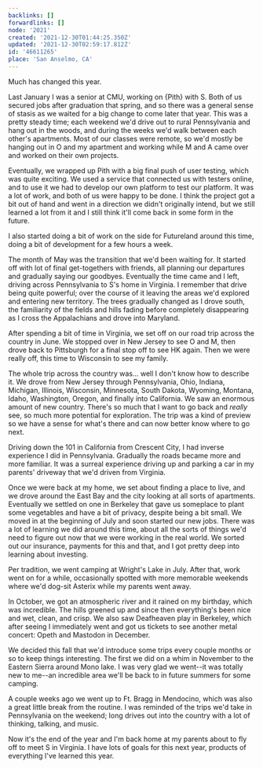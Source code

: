 ```yaml
---
backlinks: []
forwardlinks: []
node: '2021'
created: '2021-12-30T01:44:25.350Z'
updated: '2021-12-30T02:59:17.812Z'
id: '46611265'
place: 'San Anselmo, CA'
---
```

Much has changed this year. 

Last January I was a senior at CMU, working on {Pith} with S. Both of us secured jobs after graduation that spring, and so there was a general sense of stasis as we waited for a big change to come later that year. This was a pretty steady time; each weekend we'd drive out to rural Pennsylvania and hang out in the woods, and during the weeks we'd walk between each other's apartments. Most of our classes were remote, so we'd mostly be hanging out in O and my apartment and working while M and A came over and worked on their own projects.

Eventually, we wrapped up Pith with a big final push of user testing, which was quite exciting. We used a service that connected us with testers online, and to use it we had to develop our own platform to test our platform. It was a lot of work, and both of us were happy to be done. I think the project got a bit out of hand and went in a direction we didn't originally intend, but we still learned a lot from it and I still think it'll come back in some form in the future. 

I also started doing a bit of work on the side for Futureland around this time, doing a bit of development for a few hours a week. 

The month of May was the transition that we'd been waiting for. It started off with lot of final get-togethers with friends, all planning our departures and gradually saying our goodbyes. Eventually the time came and I left, driving across Pennsylvania to S's home in Virginia. I remember that drive being quite powerful; over the course of it leaving the areas we'd explored and entering new territory. The trees gradually changed as I drove south, the familiarity of the fields and hills fading before completely disappearing as I cross the Appalachians and drove into Maryland. 

After spending a bit of time in Virginia, we set off on our road trip across the country in June. We stopped over in New Jersey to see O and M, then drove back to Pittsburgh for a final stop off to see HK again. Then we were really off, this time to Wisconsin to see my family.  

The whole trip across the country was... well I don't know how to describe it. We drove from New Jersey through Pennsylvania, Ohio, Indiana, Michigan, Illinois, Wisconsin, Minnesota, South Dakota, Wyoming, Montana, Idaho, Washington, Oregon, and finally into California. We saw an enormous amount of new country. There's so much that I want to go back and *really* see, so much more potential for exploration. The trip was a kind of preview so we have a sense for what's there and can now better know where to go next. 

Driving down the 101 in California from Crescent City, I had inverse experience I did in Pennsylvania. Gradually the roads became more and more familiar. It was a surreal experience driving up and parking a car in my parents' driveway that we'd driven from Virginia. 

Once we were back at my home, we set about finding a place to live, and we drove around the East Bay and the city looking at all sorts of apartments. Eventually we settled on one in Berkeley that gave us someplace to plant some vegetables and have a bit of privacy, despite being a bit small. We moved in at the beginning of July and soon started our new jobs. There was a lot of learning we did around this time, about all the sorts of things we'd need to figure out now that we were working in the real world. We sorted out our insurance, payments for this and that, and I got pretty deep into learning about investing. 

Per tradition, we went camping at Wright's Lake in July. After that, work went on for a while, occasionally spotted with more memorable weekends where we'd dog-sit Asterix while my parents went away. 

In October, we got an atmospheric river and it rained on my birthday, which was incredible. The hills greened up and since then everything's been nice and wet, clean, and crisp. We also saw Deafheaven play in Berkeley, which after seeing I immediately went and got us tickets to see another metal concert: Opeth and Mastodon in December. 

We decided this fall that we'd introduce some trips every couple months or so to keep things interesting. The first we did on a whim in November to the Eastern Sierra around Mono lake. I was very glad we went--it was totally new to me--an incredible area we'll be back to in future summers for some camping.  

A couple weeks ago we went up to Ft. Bragg in Mendocino, which was also a great little break from the routine. I was reminded of the trips we'd take in Pennsylvania on the weekend; long drives out into the country with a lot of thinking, talking, and music.

Now it's the end of the year and I'm back home at my parents about to fly off to meet S in Virginia. I have lots of goals for this next year, products of everything I've learned this year. 


